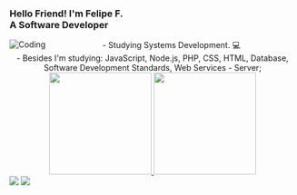   ### Hello Friend! I'm Felipe F. <br> A Software Developer
  
<img align= "left" alt="Coding" src= "https://c.tenor.com/q4L3wKD-P7YAAAAi/hydra-we-bhack.gif">


<div align="center">
- Studying Systems Development. 💻 <br>
- Besides I'm studying: JavaScript, Node.js, PHP, CSS, HTML, Database, Software Development Standards, 
  Web Services - Server;
 </div>
 
<div align="center">
  <a href="https://github.com/felipeflorianof">
  <img height="180em" src="https://github-readme-stats.vercel.app/api?username=felipeflorianof&show_icons=true&theme=dark&include_all_commits=true&count_private=true"/>
  <img height="180em" src="https://github-readme-stats.vercel.app/api/top-langs/?username=felipeflorianof&layout=compact&langs_count=7&theme=dark"/>
</div>
  
 <div align="left"
 <a href = "mailto:felipeflorianof@gmail.com"><img src="https://img.shields.io/badge/-Gmail-%23333?style=for-the-badge&logo=gmail&logoColor=white" target="_blank"></a>
 <a href="https://www.linkedin.com/in/felipeflorianofontes" target="_blank"><img src="https://img.shields.io/badge/-LinkedIn-%230077B5?style=for-the-badge&logo=linkedin&logoColor=white" target="_blank"></a> 
 </div>
